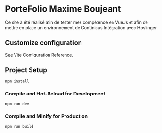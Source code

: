 # PorteFolio Maxime Boujeant

Ce site à été réalisé afin de tester mes compétence en VueJs et afin de 
mettre en place un environnement de Continious Intégration avec Hostinger

## Customize configuration

See [Vite Configuration Reference](https://vitejs.dev/config/).

## Project Setup

```sh
npm install
```

### Compile and Hot-Reload for Development

```sh
npm run dev
```

### Compile and Minify for Production

```sh
npm run build
```
